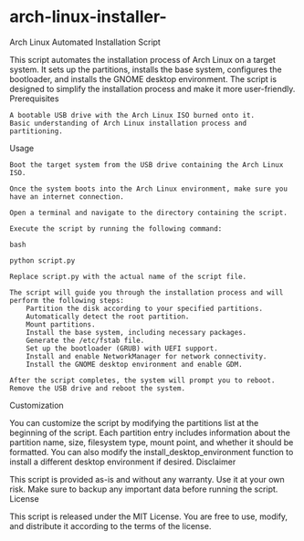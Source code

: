 # arch-linux-installer-

Arch Linux Automated Installation Script

This script automates the installation process of Arch Linux on a target system. It sets up the partitions, installs the base system, configures the bootloader, and installs the GNOME desktop environment. The script is designed to simplify the installation process and make it more user-friendly.
Prerequisites

    A bootable USB drive with the Arch Linux ISO burned onto it.
    Basic understanding of Arch Linux installation process and partitioning.

Usage

    Boot the target system from the USB drive containing the Arch Linux ISO.

    Once the system boots into the Arch Linux environment, make sure you have an internet connection.

    Open a terminal and navigate to the directory containing the script.

    Execute the script by running the following command:

    bash

    python script.py

    Replace script.py with the actual name of the script file.

    The script will guide you through the installation process and will perform the following steps:
        Partition the disk according to your specified partitions.
        Automatically detect the root partition.
        Mount partitions.
        Install the base system, including necessary packages.
        Generate the /etc/fstab file.
        Set up the bootloader (GRUB) with UEFI support.
        Install and enable NetworkManager for network connectivity.
        Install the GNOME desktop environment and enable GDM.

    After the script completes, the system will prompt you to reboot. Remove the USB drive and reboot the system.

Customization

You can customize the script by modifying the partitions list at the beginning of the script. Each partition entry includes information about the partition name, size, filesystem type, mount point, and whether it should be formatted. You can also modify the install_desktop_environment function to install a different desktop environment if desired.
Disclaimer

This script is provided as-is and without any warranty. Use it at your own risk. Make sure to backup any important data before running the script.
License

This script is released under the MIT License. You are free to use, modify, and distribute it according to the terms of the license.
